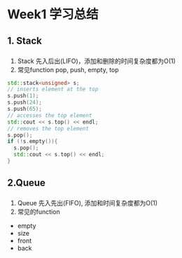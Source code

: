 # Week1 学习总结
## 1. Stack
### 
1. Stack 先入后出(LIFO)，添加和删除的时间复杂度都为O(1)
2. 常见function
pop, push, empty, top
```C++
std::stack<unsigned> s;
// inserts element at the top
s.push(1);
s.push(24);
s.push(65);
// accesses the top element
std::cout << s.top() << endl;
// removes the top element
s.pop();
if (!s.empty()){
  s.pop();
  std::cout << s.top() << endl;
}
```

## 2.Queue
### 
1. Queue 先入先出(FIFO), 添加和时间复杂度都为O(1)
2. 常见的function
* empty
* size
* front 
* back 





